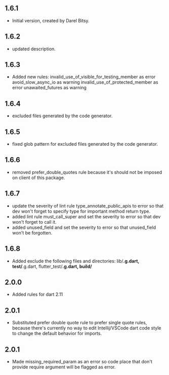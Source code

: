 ## 1.6.1

- Initial version, created by Darel Bitsy.

## 1.6.2

- updated description.

## 1.6.3

- Added new rules:
    invalid_use_of_visible_for_testing_member as error
    avoid_slow_async_io as warning
    invalid_use_of_protected_member as error
    unawaited_futures as warning

## 1.6.4

- excluded files generated by the code generator.

## 1.6.5

- fixed glob pattern for excluded files generated by the code generator.

## 1.6.6

- removed prefer_double_quotes rule because it's should not be imposed on client of this package.

## 1.6.7

- update the severity of lint rule type_annotate_public_apis to error so that dev won't forget to specify type for important method return type.
- added lint rule must_call_super and set the severity to error so that dev won't forget to call it.
- added unused_field and set the severity to error so that unused_field won't be forgotten.

## 1.6.8

- Added exclude the following files and directories: lib/**.g.dart, test/**.g.dart, flutter_test/**.g.dart, build/**

## 2.0.0

- Added rules for dart 2.11

## 2.0.1

- Substituted prefer double quote rule to prefer single quote rules, because there's currently no way to edit
  Intellij/VSCode dart code style to change the default behavior for imports.

## 2.0.1

- Made missing_required_param as an error so code place that don't provide require argument will be flagged as error.